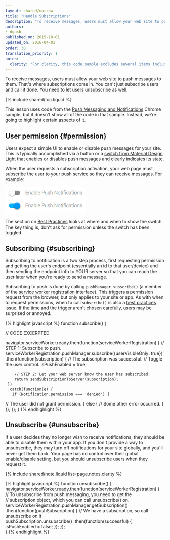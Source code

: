 ```yaml
---
layout: shared/narrow
title: "Handle Subscriptions"
description: "To receive messages, users must allow your web site to push messages to them. That's where subscriptions come in. You can't just subscribe users and call it done. You need to let users unsubscribe as well."
authors:
- dgash
published_on: 2015-10-01
updated_on: 2016-04-01
order: 30
translation_priority: 1 
notes:
  clarity: "For clarity, this code sample excludes several items include two <code>catch()</code> clauses for error handling."
---
```


<p class="intro">   To receive messages, users must allow your web site to push
messages to them. That's where subscriptions come in. You can't just subscribe
users and call it done. You need to let users unsubscribe as well. </p>

{% include shared/toc.liquid %}

This lesson uses code from the [Push Messaging and Notifications](https://github.com/GoogleChrome/samples/tree/gh-pages/push-messaging-and-notifications) 
Chrome sample, but it doesn't show all of the code in that sample. Instead,
we're going to highlight certain aspects of it.

## User permission {#permission}

Users expect a simple UI to enable or disable push messages for your site. 
This is typically accomplished via a button or a [switch from Material Design Light](https://www.getmdl.io/components/index.html#toggles-section/switch) 
that enables or disables push messages and clearly indicates its state. 

When the user requests a subscription activation, your web page must  subscribe
the user to your push service so they can receive messages. For example:

![Example of a mobile permission control](images/pushux.png)

The section on [Best Practices](/web/fundamentals/engage-and-retain/push-best-practices/asking-permission) 
looks at where and when to show the switch. The key thing is, don't ask for
permission unless the switch has been toggled.

## Subscribing {#subscribing}

Subscribing to notification is a two step process, first requesting permission
and getting the user's endpoint (essentially an id to that user/device) and then
sending the endpoint info to YOUR server so that you can reach the user later
when you're ready to send a message.

Subscribing to push is done by calling `pushManager.subscribe()` 
(a member of the [service worker registration](https://developer.mozilla.org/en-US/docs/Web/API/ServiceWorkerRegistration) interface). 
This triggers a permission request from the browser, but only applies to your
site or app. As with when to request permissions, when to call `subscribe()`
is also a [best practices](/web/fundamentals/engage-and-retain/push-best-practices)
issue. If the time and the trigger aren't chosen carefully, users may be
surprised or annoyed.

{% highlight javascript %}
function subscribe() {

  // CODE EXCERPTED 

  navigator.serviceWorker.ready.then(function(serviceWorkerRegistration) {
    // STEP 1: Subscribe to push.
    serviceWorkerRegistration.pushManager.subscribe({userVisibleOnly: true})
      .then(function(subscription) {
        // The subscription was successful.
        // Toggle the user control.
        isPushEnabled = true;

        // STEP 2: Let your web server know the user has subscribed.
        return sendSubscriptionToServer(subscription);
     })
     .catch(function(e) {
       If (Notification.permission === 'denied') {
  // The user did not grant permission.
       } else {
            // Some other error occurred.
       }
     });
  });
}
{% endhighlight %}

## Unsubscribe {#unsubscribe}

If a user decides they no longer wish to receive notifications, they should be
able to disable them within your app. If you don't provide a way to unsubscribe,
they may turn off notifications for your site globally, and you'll never get
them back. Your page has  no control over their global enable/disable setting,
but you should  unsubscribe users when they request it.

{% include shared/note.liquid list=page.notes.clarity %}

{% highlight javascript %}
function unsubscribe() { 
  navigator.serviceWorker.ready.then(function(serviceWorkerRegistration) {  
    // To unsubscribe from push messaging, you need to get the  
    // subscription object, which you can call unsubscribe() on.  
    serviceWorkerRegistration.pushManager.getSubscription()
      .then(function(pushSubscription) { 
        // We have a subscription, so call unsubscribe on it  
        pushSubscription.unsubscribe()
          .then(function(successful) {     
            isPushEnabled = false; 
          }); 
  });  
}
{% endhighlight %}